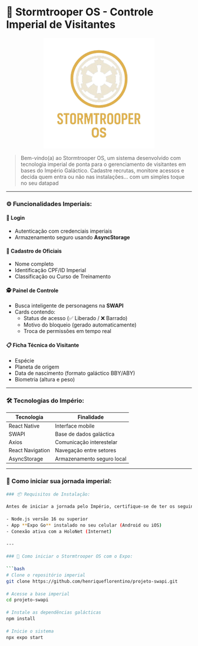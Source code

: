 # 🌌 Stormtrooper OS - Controle Imperial de Visitantes

<p align="center">
  <img src="https://github.com/henriqueflorentino/projeto-swapi/blob/main/assets/logostorm.png" width="300" />
</p>

>Bem-vindo(a) ao Stormtrooper OS, um sistema desenvolvido com tecnologia imperial de ponta para o gerenciamento de visitantes em bases do Império Galáctico. Cadastre recrutas, monitore acessos e decida quem entra ou não nas instalações... com um simples toque no seu datapad 

---

### ⚙️ Funcionalidades Imperiais:

#### 🔐 Login
- Autenticação com credenciais imperiais
- Armazenamento seguro usando **AsyncStorage**

#### 📝 Cadastro de Oficiais
- Nome completo
- Identificação CPF/ID Imperial
- Classificação ou Curso de Treinamento

#### 🕵️ Painel de Controle
- Busca inteligente de personagens na **SWAPI**
- Cards contendo:
  - Status de acesso (✅ Liberado / ❌ Barrado)
  - Motivo do bloqueio (gerado automaticamente)
  - Troca de permissões em tempo real

#### 📋 Ficha Técnica do Visitante
- Espécie
- Planeta de origem
- Data de nascimento (formato galáctico BBY/ABY)
- Biometria (altura e peso)

---

### 🛠 Tecnologias do Império:

| Tecnologia         | Finalidade                             |
|--------------------|----------------------------------------|
| React Native       | Interface mobile                       |
| SWAPI              | Base de dados galáctica                |
| Axios              | Comunicação interestelar               |
| React Navigation   | Navegação entre setores                |
| AsyncStorage       | Armazenamento seguro local             |

---

### 🚀 Como iniciar sua jornada imperial:

```bash
### 📦 Requisitos de Instalação:

Antes de iniciar a jornada pelo Império, certifique-se de ter os seguintes recursos no seu terminal:

- Node.js versão 16 ou superior  
- App **Expo Go** instalado no seu celular (Android ou iOS)  
- Conexão ativa com a HoloNet (Internet)

---

### 🚀 Como iniciar o Stormtrooper OS com o Expo:

```bash
# Clone o repositório imperial
git clone https://github.com/henriqueflorentino/projeto-swapi.git

# Acesse a base imperial
cd projeto-swapi

# Instale as dependências galácticas
npm install

# Inicie o sistema
npx expo start

